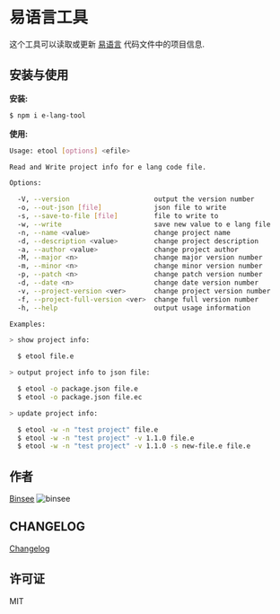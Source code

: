 # 易语言工具

这个工具可以读取或更新 [易语言](http://www.dywt.com.cn/) 代码文件中的项目信息.

## 安装与使用

**安装:**

```sh
$ npm i e-lang-tool
```

**使用:**

```sh
Usage: etool [options] <efile>

Read and Write project info for e lang code file.

Options:

  -V, --version                     output the version number
  -o, --out-json [file]             json file to write
  -s, --save-to-file [file]         file to write to
  -w, --write                       save new value to e lang file
  -n, --name <value>                change project name
  -d, --description <value>         change project description
  -a, --author <value>              change project author
  -M, --major <n>                   change major version number
  -m, --minor <n>                   change minor version number
  -p, --patch <n>                   change patch version number
  -d, --date <n>                    change date version number
  -v, --project-version <ver>       change project version number
  -f, --project-full-version <ver>  change full version number
  -h, --help                        output usage information

Examples:

> show project info:

  $ etool file.e

> output project info to json file:

  $ etool -o package.json file.e
  $ etool -o package.json file.ec

> update project info:

  $ etool -w -n "test project" file.e
  $ etool -w -n "test project" -v 1.1.0 file.e
  $ etool -w -n "test project" -v 1.1.0 -s new-file.e file.e
```

## 作者

[Binsee](http://github.com/binsee)
![binsee](https://avatars3.githubusercontent.com/u/5285894?s=160)

## CHANGELOG

[Changelog](./CHANGELOG.md)


## 许可证

MIT
